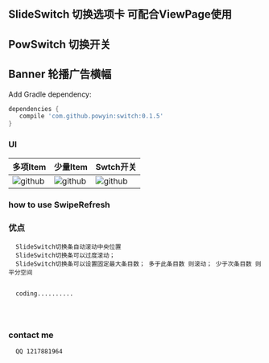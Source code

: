 


## SlideSwitch 切换选项卡 可配合ViewPage使用
## PowSwitch 切换开关 
## Banner 轮播广告横幅 

Add Gradle dependency:
```gradle
dependencies {
   compile 'com.github.powyin:switch:0.1.5'
}
```

###  UI

|多项Item|少量Item|Swtch开关|
|---|---|----
|![github](https://github.com/powyin/slide/blob/master/app/src/main/res/raw/show_1.gif)|![github](https://github.com/powyin/slide/blob/master/app/src/main/res/raw/show_2.gif)|![github](https://github.com/powyin/slide/blob/master/app/src/main/res/raw/show_1.gif)|


### how to use  SwipeRefresh


    

  



### 优点
```
  SlideSwitch切换条自动滚动中央位置
  SlideSwitch切换条可以过度滚动；
  SlideSwitch切换条可以设置固定最大条目数； 多于此条目数 则滚动； 少于次条目数 则平分空间
  
  
  coding..........
  
  
  
```

### contact me
```
  QQ 1217881964
```






